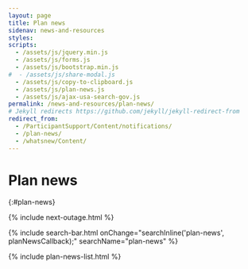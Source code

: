 ```yaml
---
layout: page
title: Plan news
sidenav: news-and-resources
styles:
scripts:
  - /assets/js/jquery.min.js
  - /assets/js/forms.js
  - /assets/js/bootstrap.min.js
#  - /assets/js/share-modal.js
  - /assets/js/copy-to-clipboard.js
  - /assets/js/plan-news.js
  - /assets/js/ajax-usa-search-gov.js
permalink: /news-and-resources/plan-news/
# Jekyll redirects https://github.com/jekyll/jekyll-redirect-from
redirect_from:
  - /ParticipantSupport/Content/notifications/
  - /plan-news/
  - /whatsnew/Content/
---
```


# Plan news
{:#plan-news}

{% include next-outage.html %}

<section class="plan-news" markdown="1">
{% include search-bar.html  onChange="searchInline('plan-news', planNewsCallback);" searchName="plan-news" %}
</section>

{% include plan-news-list.html %}
